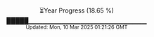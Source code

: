 <p align="center">
⏳Year Progress (18.65 %) <br>
█████▁▁▁▁▁▁▁▁▁▁▁▁▁▁▁▁▁▁▁▁▁▁▁▁▁ <br>
<sub>Updated: Mon, 10 Mar 2025 01:21:26 GMT</sub>
</p>

